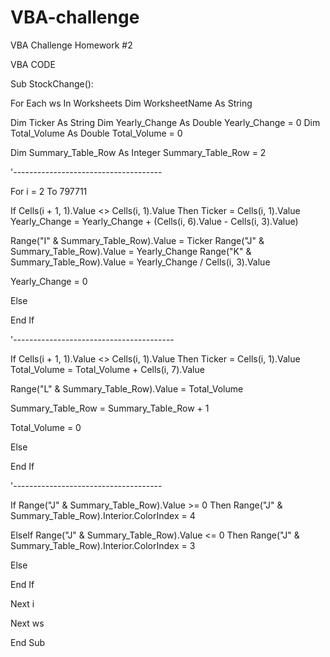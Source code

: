 # VBA-challenge
VBA Challenge Homework #2


VBA CODE








Sub StockChange():

For Each ws In Worksheets
Dim WorksheetName As String

Dim Ticker As String
Dim Yearly_Change As Double
Yearly_Change = 0
Dim Total_Volume As Double
Total_Volume = 0

Dim Summary_Table_Row As Integer
Summary_Table_Row = 2

'-------------------------------------

For i = 2 To 797711

If Cells(i + 1, 1).Value <> Cells(i, 1).Value Then
    Ticker = Cells(i, 1).Value
    Yearly_Change = Yearly_Change + (Cells(i, 6).Value - Cells(i, 3).Value)
    
Range("I" & Summary_Table_Row).Value = Ticker
Range("J" & Summary_Table_Row).Value = Yearly_Change
Range("K" & Summary_Table_Row).Value = Yearly_Change / Cells(i, 3).Value

Yearly_Change = 0

Else

End If

'----------------------------------------

If Cells(i + 1, 1).Value <> Cells(i, 1).Value Then
    Ticker = Cells(i, 1).Value
    Total_Volume = Total_Volume + Cells(i, 7).Value
    
Range("L" & Summary_Table_Row).Value = Total_Volume

Summary_Table_Row = Summary_Table_Row + 1

Total_Volume = 0

Else

End If

'-------------------------------------

If Range("J" & Summary_Table_Row).Value >= 0 Then
Range("J" & Summary_Table_Row).Interior.ColorIndex = 4

ElseIf Range("J" & Summary_Table_Row).Value <= 0 Then
Range("J" & Summary_Table_Row).Interior.ColorIndex = 3

Else

End If

Next i

Next ws

End Sub

